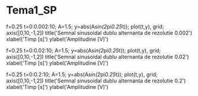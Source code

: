 # Tema1_SP

f=0.25
t=0:0.002:10;
A=1.5;
y=abs(A*sin(2*pi*0.25*t));
plot(t,y), grid;
axis([0,10,-1,2])
title('Semnal sinusoidal dublu alternanta de rezolutie 0.002')
xlabel('Timp [s]')
ylabel('Amplitudine [V]')



f=0.25
t=0:0.02:10;
A=1.5;
y=abs(A*sin(2*pi*0.25*t));
plot(t,y), grid;
axis([0,10,-1,2])
title('Semnal sinusoidal dublu alternanta de rezolutie 0.02')
xlabel('Timp [s]')
ylabel('Amplitudine [V]')



f=0.25
t=0:0.2:10;
A=1.5;
y=abs(A*sin(2*pi*0.25*t));
plot(t,y), grid;
axis([0,10,-1,2])
title('Semnal sinusoidal dublu alternanta de rezolutie 0.2')
xlabel('Timp [s]')
ylabel('Amplitudine [V]')
